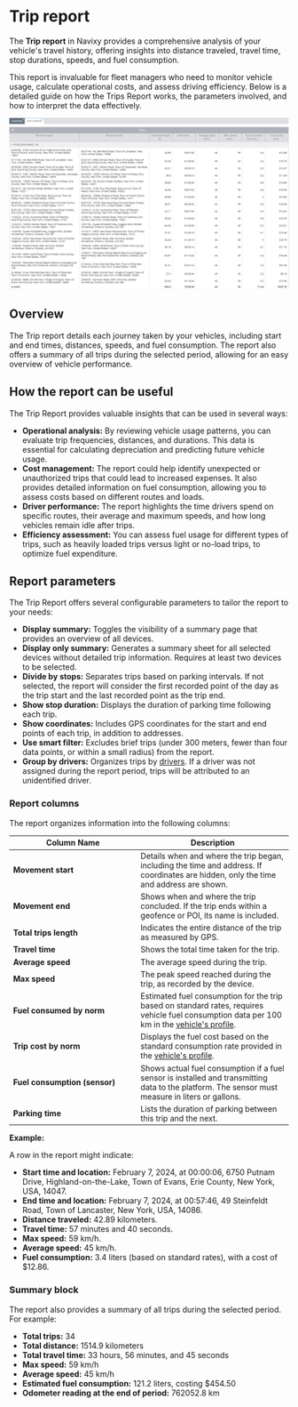 # Trip report

The **Trip report** in Navixy provides a comprehensive analysis of your vehicle's travel history, offering insights into distance traveled, travel time, stop durations, speeds, and fuel consumption.

This report is invaluable for fleet managers who need to monitor vehicle usage, calculate operational costs, and assess driving efficiency. Below is a detailed guide on how the Trips Report works, the parameters involved, and how to interpret the data effectively.

![Trip report example](attachments/image-20240815-010251.png)

## Overview

The Trip report details each journey taken by your vehicles, including start and end times, distances, speeds, and fuel consumption. The report also offers a summary of all trips during the selected period, allowing for an easy overview of vehicle performance.

## How the report can be useful

The Trip Report provides valuable insights that can be used in several ways:

* **Operational analysis:** By reviewing vehicle usage patterns, you can evaluate trip frequencies, distances, and durations. This data is essential for calculating depreciation and predicting future vehicle usage.
* **Cost management:** The report could help identify unexpected or unauthorized trips that could lead to increased expenses. It also provides detailed information on fuel consumption, allowing you to assess costs based on different routes and loads.
* **Driver performance:** The report highlights the time drivers spend on specific routes, their average and maximum speeds, and how long vehicles remain idle after trips.
* **Efficiency assessment:** You can assess fuel usage for different types of trips, such as heavily loaded trips versus light or no-load trips, to optimize fuel expenditure.

## Report parameters

The Trip Report offers several configurable parameters to tailor the report to your needs:

* **Display summary:** Toggles the visibility of a summary page that provides an overview of all devices.
* **Display only summary:** Generates a summary sheet for all selected devices without detailed trip information. Requires at least two devices to be selected.
* **Divide by stops:** Separates trips based on parking intervals. If not selected, the report will consider the first recorded point of the day as the trip start and the last recorded point as the trip end.
* **Show stop duration:** Displays the duration of parking time following each trip.
* **Show coordinates:** Includes GPS coordinates for the start and end points of each trip, in addition to addresses.
* **Use smart filter:** Excludes brief trips (under 300 meters, fewer than four data points, or within a small radius) from the report.
* **Group by drivers:** Organizes trips by [drivers](../../fleet-management/drivers.md). If a driver was not assigned during the report period, trips will be attributed to an unidentified driver.

### Report columns

The report organizes information into the following columns:

<table><thead><tr><th width="215.8182373046875">Column Name</th><th>Description</th></tr></thead><tbody><tr><td><strong>Movement start</strong></td><td>Details when and where the trip began, including the time and address. If coordinates are hidden, only the time and address are shown.</td></tr><tr><td><strong>Movement end</strong></td><td>Shows when and where the trip concluded. If the trip ends within a geofence or POI, its name is included.</td></tr><tr><td><strong>Total trips length</strong></td><td>Indicates the entire distance of the trip as measured by GPS.</td></tr><tr><td><strong>Travel time</strong></td><td>Shows the total time taken for the trip.</td></tr><tr><td><strong>Average speed</strong></td><td>The average speed during the trip.</td></tr><tr><td><strong>Max speed</strong></td><td>The peak speed reached during the trip, as recorded by the device.</td></tr><tr><td><strong>Fuel consumed by norm</strong></td><td>Estimated fuel consumption for the trip based on standard rates, requires vehicle fuel consumption data per 100 km in the <a href="../../fleet-management/vehicles.md">vehicle's profile</a>.</td></tr><tr><td><strong>Trip cost by norm</strong></td><td>Displays the fuel cost based on the standard consumption rate provided in the <a href="../../fleet-management/vehicles.md">vehicle's profile</a>.</td></tr><tr><td><strong>Fuel consumption (sensor)</strong></td><td>Shows actual fuel consumption if a fuel sensor is installed and transmitting data to the platform. The sensor must measure in liters or gallons.</td></tr><tr><td><strong>Parking time</strong></td><td>Lists the duration of parking between this trip and the next.</td></tr></tbody></table>

**Example:**

A row in the report might indicate:

* **Start time and location:** February 7, 2024, at 00:00:06, 6750 Putnam Drive, Highland-on-the-Lake, Town of Evans, Erie County, New York, USA, 14047.
* **End time and location:** February 7, 2024, at 00:57:46, 49 Steinfeldt Road, Town of Lancaster, New York, USA, 14086.
* **Distance traveled:** 42.89 kilometers.
* **Travel time:** 57 minutes and 40 seconds.
* **Max speed:** 59 km/h.
* **Average speed:** 45 km/h.
* **Fuel consumption:** 3.4 liters (based on standard rates), with a cost of $12.86.

### Summary block

The report also provides a summary of all trips during the selected period. For example:

* **Total trips:** 34
* **Total distance:** 1514.9 kilometers
* **Total travel time:** 33 hours, 56 minutes, and 45 seconds
* **Max speed:** 59 km/h
* **Average speed:** 45 km/h
* **Estimated fuel consumption:** 121.2 liters, costing $454.50
* **Odometer reading at the end of period:** 762052.8 km
